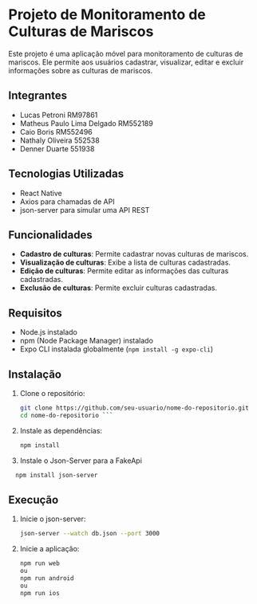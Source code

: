 # Projeto de Monitoramento de Culturas de Mariscos

Este projeto é uma aplicação móvel para monitoramento de culturas de mariscos. Ele permite aos usuários cadastrar, visualizar, editar e excluir informações sobre as culturas de mariscos.

## Integrantes
- Lucas Petroni RM97861
- Matheus Paulo Lima Delgado RM552189
- Caio Boris RM552496
- Nathaly Oliveira 552538
- Denner Duarte 551938

## Tecnologias Utilizadas

- React Native
- Axios para chamadas de API
- json-server para simular uma API REST

## Funcionalidades

- **Cadastro de culturas**: Permite cadastrar novas culturas de mariscos.
- **Visualização de culturas**: Exibe a lista de culturas cadastradas.
- **Edição de culturas**: Permite editar as informações das culturas cadastradas.
- **Exclusão de culturas**: Permite excluir culturas cadastradas.

## Requisitos

- Node.js instalado
- npm (Node Package Manager) instalado
- Expo CLI instalada globalmente (`npm install -g expo-cli`)

## Instalação

1. Clone o repositório:

   ```sh
   git clone https://github.com/seu-usuario/nome-do-repositorio.git
   cd nome-do-repositorio ```

2. Instale as dependências:

   ```sh
   npm install

3. Instale o Json-Server para a FakeApi
 ```sh
   npm install json-server
```

## Execução
1. Inicie o json-server:

   ```sh
   json-server --watch db.json --port 3000

2. Inicie a aplicação:

   ```sh
   npm run web
   ou
   npm run android
   ou
   npm run ios

    

